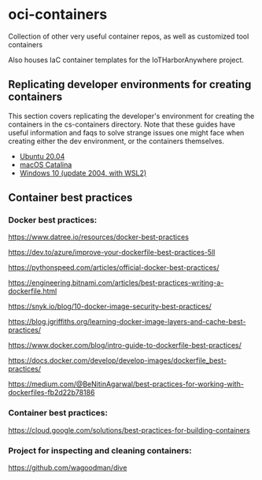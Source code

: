 # oci-containers

Collection of other very useful container repos, as well as customized tool containers

Also houses IaC container templates for the IoTHarborAnywhere project.

## Replicating developer environments for creating containers

This section covers replicating the developer's environment for creating the containers in the cs-containers directory.  Note that these guides have useful information and faqs to solve strange issues one might face when creating either the dev environment, or the containers themselves.

 * [Ubuntu 20.04](https://github.com/clockworksspheres/oci-containers/blob/dev/README-lubuntu-host-setup-20.04.md)
 * [macOS Catalina](https://github.com/clockworksspheres/oci-containers/blob/dev/README-macos-host-setup-catalina.md)
 * [Windows 10 (update 2004, with WSL2)](https://github.com/clockworksspheres/oci-containers/blob/dev/README-macos-host-setup-catalina.md)

## Container best practices

### Docker best practices:

https://www.datree.io/resources/docker-best-practices

https://dev.to/azure/improve-your-dockerfile-best-practices-5ll

https://pythonspeed.com/articles/official-docker-best-practices/

https://engineering.bitnami.com/articles/best-practices-writing-a-dockerfile.html

https://snyk.io/blog/10-docker-image-security-best-practices/

https://blog.jgriffiths.org/learning-docker-image-layers-and-cache-best-practices/

https://www.docker.com/blog/intro-guide-to-dockerfile-best-practices/

https://docs.docker.com/develop/develop-images/dockerfile_best-practices/

https://medium.com/@BeNitinAgarwal/best-practices-for-working-with-dockerfiles-fb2d22b78186



### Container best practices:

https://cloud.google.com/solutions/best-practices-for-building-containers


### Project for inspecting and cleaning containers:

https://github.com/wagoodman/dive


